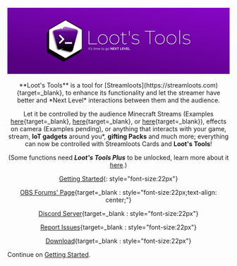 ![LootsToolsLogo](img/HeaderA.png)

<center>**Loot's Tools** is a tool for [Streamloots](https://streamloots.com){target=_blank}, to enhance its functionality and let the streamer have better and *Next Level* interactions between them and the audience.

Let it be controlled by the audience Minecraft Streams (Examples [here](https://www.youtube.com/watch?v=BqhNUN1Ft6w){target=_blank}, [here](https://www.youtube.com/watch?v=LNAmppbpLXA){target=_blank}, or [here](https://www.youtube.com/watch?v=LBEQGj77ftQ){target=_blank}), effects on camera (Examples pending), or anything that interacts with your game, stream, **IoT gadgets** around you\*, **gifting Packs** and much more; everything can now be controlled with Streamloots Cards and **Loot's Tools**!

(Some functions need ***Loot's Tools Plus*** to be unlocked, learn more about it [here](plus).)

[Getting Started](/LootsTools/gettingStarted){: style="font-size:22px"}

[OBS Forums' Page](https://obsproject.com/forum/resources/loots-tools.1341/){target=_blank : style="font-size:22px;text-align: center;"}

[Discord Server](https://discord.io/Darye){target=_blank : style="font-size:22px"}

[Report Issues](https://github.com/DaryeDev/LootsTools/issues){target=_blank : style="font-size:22px"}

[Download](https://github.com/DaryeDev/LootsTools/releases/latest){target=_blank : style="font-size:22px"}

</center>

Continue on [Getting Started](/LootsTools/gettingStarted).
